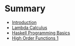 # Summary

* [Introduction](README.md)
* [Lambda Calculus](lambdacauculus_md.md)
* [Haskell Programming Basics](haskell_programming.md)
* [High Order Functions 1](high_order_functions_1.md)

